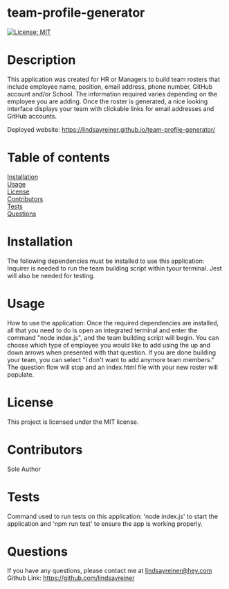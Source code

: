 # team-profile-generator

[![License: MIT](https://img.shields.io/badge/License-MIT-yellow.svg)](https://opensource.org/licenses/MIT)

# Description

This application was created for HR or Managers to build team rosters that include employee name, position, email address, phone number, GitHub account and/or School. The information required varies depending on the employee you are adding. Once the roster is generated, a nice looking interface displays your team with clickable links for email addresses and GitHub accounts.

Deployed website: https://lindsayreiner.github.io/team-profile-generator/

# Table of contents

[Installation](#installation)  
[Usage](#usage)  
[License](#license)  
[Contributors](#contributors)  
[Tests](#tests)  
[Questions](#questions)

# Installation

The following dependencies must be installed to use this application: Inquirer is needed to run the team building script within tyour terminal. Jest will also be needed for testing.

# Usage

How to use the application: Once the required dependencies are installed, all that you need to do is open an integrated terminal and enter the command "node index.js", and the team building script will begin. You can choose which type of employee you would like to add using the up and down arrows when presented with that question. If you are done building your team, you can select "I don't want to add anymore team members." The question flow will stop and an index.html file with your new roster will populate.

# License

This project is licensed under the MIT license.

# Contributors

Sole Author

# Tests

Command used to run tests on this application: 'node index.js' to start the application and 'npm run test' to ensure the app is working properly.

# Questions

If you have any questions, please contact me at lindsayreiner@hey.com
Github Link: https://github.com/lindsayreiner
